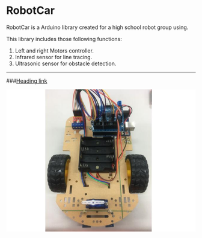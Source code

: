 # RobotCar
RobotCar is a Arduino library created for a high school robot group using.

This library includes those following functions:
1.  Left and right Motors controller.
2.  Infrared sensor for line tracing.
3.  Ultrasonic sensor for obstacle detection.

------------
###[Heading link](./Installation_guide/guide.md "Installation guide")

![](./Installation_guide/img26.jpg)
